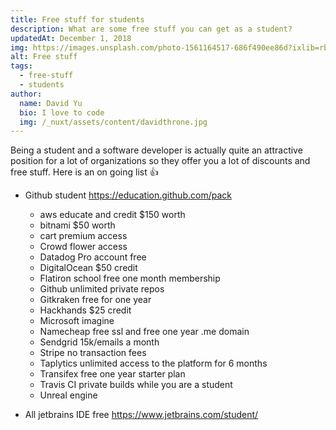 ```yaml
---
title: Free stuff for students
description: What are some free stuff you can get as a student?
updatedAt: December 1, 2018
img: https://images.unsplash.com/photo-1561164517-686f490ee86d?ixlib=rb-1.2.1&ixid=eyJhcHBfaWQiOjEyMDd9&auto=format&fit=crop&w=634&q=60
alt: Free stuff
tags:
  - free-stuff
  - students
author:
  name: David Yu
  bio: I love to code
  img: /_nuxt/assets/content/davidthrone.jpg
---
```


Being a student and a software developer is actually quite an attractive position for a lot of organizations so they offer you a lot of discounts and free stuff. Here is an on going list :+1:

- Github student https://education.github.com/pack

  - aws educate and credit \$150 worth
  - bitnami \$50 worth
  - cart premium access
  - Crowd flower access
  - Datadog Pro account free
  - DigitalOcean \$50 credit
  - Flatiron school free one month membership
  - Github unlimited private repos
  - Gitkraken free for one year
  - Hackhands \$25 credit
  - Microsoft imagine
  - Namecheap free ssl and free one year .me domain
  - Sendgrid 15k/emails a month
  - Stripe no transaction fees
  - Taplytics unlimited access to the platform for 6 months
  - Transifex free one year starter plan
  - Travis CI private builds while you are a student
  - Unreal engine

- All jetbrains IDE free https://www.jetbrains.com/student/
